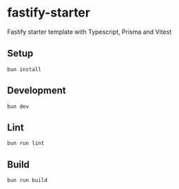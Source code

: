 # fastify-starter

Fastify starter template with Typescript, Prisma and Vitest

## Setup

`bun install`

## Development

`bun dev`

## Lint

`bun run lint`

## Build

`bun run build`
